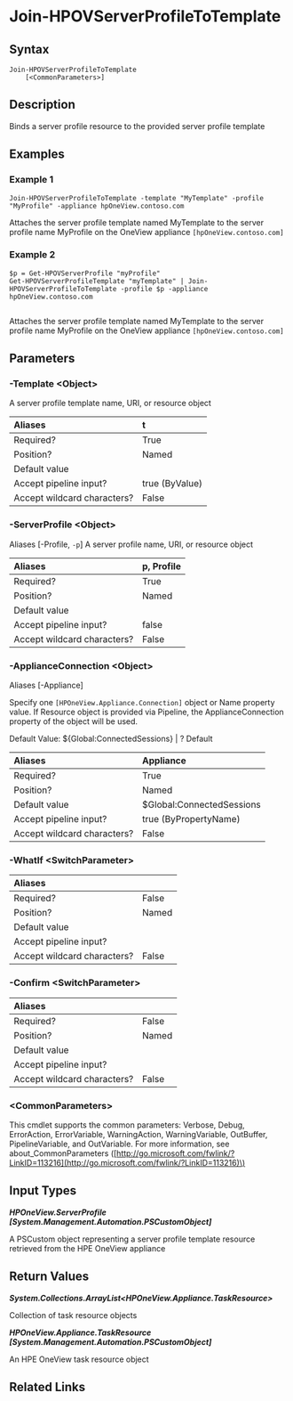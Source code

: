 ﻿---
description: 
---

# Join-HPOVServerProfileToTemplate

## Syntax

```text
Join-HPOVServerProfileToTemplate
    [<CommonParameters>]
```

## Description

Binds a server profile resource to the provided server profile template
## Examples

###  Example 1 

```text
Join-HPOVServerProfileToTemplate -template "MyTemplate" -profile "MyProfile" -appliance hpOneView.contoso.com

```

Attaches the server profile template named MyTemplate to the server profile name MyProfile on the OneView appliance `[hpOneView.contoso.com]`

###  Example 2 

```text
$p = Get-HPOVServerProfile "myProfile"
Get-HPOVServerProfileTemplate "myTemplate" | Join-HPOVServerProfileToTemplate -profile $p -appliance hpOneView.contoso.com


```

Attaches the server profile template named MyTemplate to the server profile name MyProfile on the OneView appliance `[hpOneView.contoso.com]`

## Parameters

### -Template &lt;Object&gt;

A server profile template name, URI, or resource object

| Aliases | t |
| :--- | :--- |
| Required? | True |
| Position? | Named |
| Default value |  |
| Accept pipeline input? | true (ByValue) |
| Accept wildcard characters? | False |

### -ServerProfile &lt;Object&gt;

Aliases [-Profile, `-p`]
A server profile name, URI, or resource object

| Aliases | p, Profile |
| :--- | :--- |
| Required? | True |
| Position? | Named |
| Default value |  |
| Accept pipeline input? | false |
| Accept wildcard characters? | False |

### -ApplianceConnection &lt;Object&gt;

Aliases [-Appliance]

Specify one `[HPOneView.Appliance.Connection]` object or Name property value. If Resource object is provided via Pipeline, the ApplianceConnection property of the object will be used.

Default Value: ${Global:ConnectedSessions} | ? Default

| Aliases | Appliance |
| :--- | :--- |
| Required? | True |
| Position? | Named |
| Default value | $Global:ConnectedSessions |
| Accept pipeline input? | true (ByPropertyName) |
| Accept wildcard characters? | False |

### -WhatIf &lt;SwitchParameter&gt;



| Aliases |  |
| :--- | :--- |
| Required? | False |
| Position? | Named |
| Default value |  |
| Accept pipeline input? |  |
| Accept wildcard characters? | False |

### -Confirm &lt;SwitchParameter&gt;



| Aliases |  |
| :--- | :--- |
| Required? | False |
| Position? | Named |
| Default value |  |
| Accept pipeline input? |  |
| Accept wildcard characters? | False |

### &lt;CommonParameters&gt;

This cmdlet supports the common parameters: Verbose, Debug, ErrorAction, ErrorVariable, WarningAction, WarningVariable, OutBuffer, PipelineVariable, and OutVariable. For more information, see about\_CommonParameters \([http://go.microsoft.com/fwlink/?LinkID=113216](http://go.microsoft.com/fwlink/?LinkID=113216)\)

## Input Types

_**HPOneView.ServerProfile [System.Management.Automation.PSCustomObject]**_

A PSCustom object representing a server profile template resource retrieved from the HPE OneView appliance


## Return Values

_**System.Collections.ArrayList<HPOneView.Appliance.TaskResource>**_

Collection of task resource objects

_**HPOneView.Appliance.TaskResource [System.Management.Automation.PSCustomObject]**_

An HPE OneView task resource object

## Related Links

